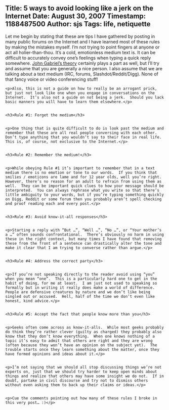 Title: 5 ways to avoid looking like a jerk on the Internet
Date: August 30, 2007
Timestamp: 1188487500
Author: sjs
Tags: life, netiquette
----

<p>Let me begin by stating that these are tips I have gathered by posting in many public forums on the Internet and I have learned most of these rules by making the mistakes myself.  I’m not trying to point fingers at anyone or act all holier-than-thou.  It’s a cold, emotionless medium text is.  It can be difficult to accurately convey one’s feelings when typing a quick reply somewhere.  <a href="http://web.archive.org/web/20070907025610/http://www.penny-arcade.com/comic/2004/03/19">John Gabriel’s theory</a> certainly plays a part as well, but I’ll try and assume that you are generally a nice person.  I also assume that we are talking about a text medium (IRC, forums, Slashdot/Reddit/Digg).  None of that fancy voice or video conferencing stuff!</p>


	<p>Also, this is not a guide on how to really be an arrogant prick, but just not look like one when you engage in conversations on the Internet.  It’s also not a guide on not being a jerk.  Should you lack basic manners you will have to learn them elsewhere.</p>


	<h3>Rule #1: Forget the medium</h3>


	<p>One thing that is quite difficult to do is look past the medium and remember that these are all real people conversing with each other.  Don’t type anything that you wouldn’t say to their face in real life.  This is, of course, not exclusive to the Internet.</p>


	<h3>Rule #2: Remember the medium!</h3>


	<p>While obeying Rule #1 it’s important to remember that in a text medium there is no emotion or tone to our words.  If you think that smilies / emoticons are lame and for 12 year olds, well you’re right.  However, there’s no reason for an adult to refrain from using them as well.  They can be important quick clues to how your message should be interpreted.  You can always rephrase what you write so that there’s little ambiguity to your words, but if you’re typing something quickly on Digg, Reddit or some forum then you probably aren’t spell checking and proof reading each and every post.</p>


	<h3>Rule #3: Avoid know-it-all responses</h3>


	<p>Starting a reply with “But …”, “Well …”, “No …”, or “Your mother’s a …” often sounds confrontational.  There’s obviously no harm in using these in the right context, but many times I have found that removing these from the front of a sentence can drastically alter the tone and make it clear that I am trying to converse rather than argue.</p>


	<h3>Rule #4: Address the correct party</h3>


	<p>If you’re not speaking directly to the reader avoid using “you” when you mean “one”.  This is a particularly hard one to get in the habit of doing, for me at least.  I am just not used to speaking so formally but in writing it really does make a world of difference.  People are defensive creatures by nature and we don’t like being singled out or accused.  Hell, half of the time we don’t even like honest, kind advice.</p>


	<h3>Rule #5: Accept the fact that people know more than you</h3>


	<p>Geeks often come across as know-it-alls.  While most geeks probably do think they’re rather clever (guilty as charged) they probably also know that they don’t know everything.  When one knows nothing of a topic it’s easy to admit that others are right and they are wrong (often because they won’t have an opinion on the subject yet).  The trouble starts once they learn something about the matter, once they have formed opinions and ideas about it.</p>


	<p>I’m not saying that we should all stop discussing things we’re not experts on, just that we should try harder to keep open minds about things and realize that others may have some insight we do not.  If in doubt, partake in civil discourse and try not to dismiss others without even asking them to back up their claims or ideas.</p>


	<p>Cue the comments pointing out how many of these rules I broke in this very post… :)</p>
